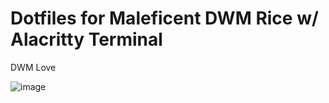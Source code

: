 # Dotfiles for Maleficent DWM Rice w/ Alacritty Terminal 
DWM Love

![image](https://github.com/user-attachments/assets/828ef276-8896-469c-94f4-378538d5d8e7)
